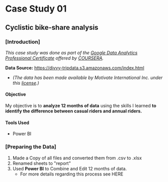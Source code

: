 # Case Study 01
## Cyclistic bike-share analysis
### [Introduction]
*This case study was done as part of the [Google Data Analytics Professional Certificate](https://www.coursera.org/professional-certificates/google-data-analytics?) offered by [COURSERA](https://www.coursera.org/).*

**Data Source:**  https://divvy-tripdata.s3.amazonaws.com/index.html
- *(The data has been made available by Motivate International Inc. under this [license](https://www.divvybikes.com/data-license-agreement).)*

#### Objective
My objective is to **analyze 12 months of data** using the skills I learned **to identify the difference between casual riders and annual riders.**

#### Tools Used
- Power BI

### [Preparing the Data]

1. Made a Copy of all files and converted them from .csv to .xlsx
2. Renamed sheets to "report"
3. Used **Power BI** to Combine and Edit 12 months of data.
    - For more details regarding this process see HERE 
